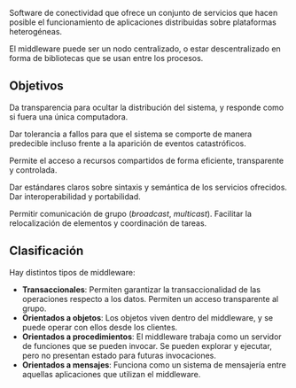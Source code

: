Software de conectividad que ofrece un conjunto de servicios que hacen posible el funcionamiento de aplicaciones distribuidas sobre plataformas heterogéneas.

El middleware puede ser un nodo centralizado, o estar descentralizado en forma de bibliotecas que se usan entre los procesos.

## Objetivos

Da transparencia para ocultar la distribución del sistema, y responde como si fuera una única computadora.

Dar tolerancia a fallos para que el sistema se comporte de manera predecible incluso frente a la aparición de eventos catastróficos.

Permite el acceso a recursos compartidos de forma eficiente, transparente y controlada.

Dar estándares claros sobre sintaxis y semántica de los servicios ofrecidos. Dar interoperabilidad y portabilidad.

Permitir comunicación de grupo (_broadcast_, _multicast_). Facilitar la relocalización de elementos y coordinación de tareas.

## Clasificación

Hay distintos tipos de middleware:

- **Transaccionales**: Permiten garantizar la transaccionalidad de las operaciones respecto a los datos. Permiten un acceso transparente al grupo.
- **Orientados a objetos**: Los objetos viven dentro del middleware, y se puede operar con ellos desde los clientes.
- **Orientados a procedimientos**: El middleware trabaja como un servidor de funciones que se pueden invocar. Se pueden explorar y ejecutar, pero no presentan estado para futuras invocaciones.
- **Orientados a mensajes**: Funciona como un sistema de mensajería entre aquellas aplicaciones que utilizan el middleware.
